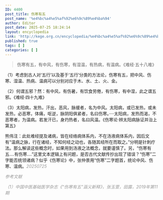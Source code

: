 ```yaml
---
ID: 4400
post_title: 伤寒有五
post_name: '%e4%bc%a4%e5%af%92%e6%9c%89%e4%ba%94'
author: Editor
post_date: 2025-07-25 18:24:14
layout: encyclopedia
link: 'http://kege.org.cn/encyclopedia/%e4%bc%a4%e5%af%92%e6%9c%89%e4%ba%94'
published: true
tags: [ ]
categories: [ ]
---
```

<blockquote>伤寒有五，有中风，有伤寒，有湿温，有热病，有温病。《难经·五十八难》</blockquote>
（1）考虑到古人对‘五行’以及基于‘五行’分类的方法论，伤寒有五，把中风、伤寒、湿温、热病、温病可以分别对应于木、水、土、火、金。

（2）何谓五邪？然：有中风，有伤暑，有饮食劳倦，有伤寒，有中湿，此之谓五邪。《难经·四十九难》

（3）太阳病，发热，汗出，恶风，脉缓者，名为中风。太阳病，或已发热，或未发热，必恶寒，体痛，呕逆，脉阴阳俱紧者，名曰伤寒。····太阳病，发热而渴，不恶寒者，为温病。若发汗已，身灼热者，名曰风温。《伤寒论·辨太阳病脉证并治上第五》

熊伟注：此处难经提及诸病，皆在经络病体系内，不在汤液病体系内，因后文有“温病之脉，行在诸经，不知何经之动也，各随其经所在而取之。”分明是针刺疗法。那么解读这些概念时，如果用到汤液之法概念，就要谨慎了。另，“伤寒有五....有伤寒....”这里文本逻辑上有问题，是否古代文献传抄出现了错误？“伤寒”二字能否统领诸病？似乎《伤寒论》中，张仲景用“伤寒”二字题首，统论中风、伤寒、温病。<span style="color: #999999;"><em>20250725</em></span>

<span style="color: #999999;"><em>参考文献</em></span>

<span style="color: #999999;"><em>（1）中国中医基础医学杂志《“伤寒有五”涵义新释》，张玉萱，田露，2019年第11期</em></span>